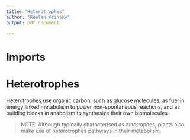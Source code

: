 ```yaml
---
title: "Heterotrophes"
author: "Keelan Krinsky"
output: pdf_document

---
```


# Imports

# Heterotrophes
Heterotrophes use organic carbon, such as glucose molecules, as fuel in energy linked metabolism to power non-spontaneous reactions, and as building blocks in anabolism to synthesize their own biomolecules.

>NOTE: Although typically characterised as autotrophes, plants also make use of heterotrophes pathways in their metabolism. 
